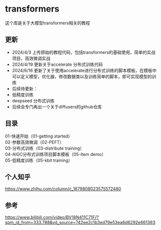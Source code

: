 # transformers
这个库是关于大模型transformers相关的教程


## 更新
<ul>
<li>2024/4/3 上传原始的教程代码，包括transformers的基础使用，简单的实战项目，高效微调实战</li>
<li>2024/4/19 更新关于accelerate 分布式训练代码</li>
<li>2024/6/16 更新了关于使用accelerate进行分布式训练的脚本模板，在模板中可以定义模型，优化器，修改数据类以及训练简单的脚本，即可实现模型的训练</li>
<li>后续待更新：</li>
<li>低精度训练</li>
<li>deepseed 分布式训练</il>
<li>后续会专门再出一个关于diffusers的github仓库</li>
</ul>


## 目录
01-快速开始（01-getting started）<br/>
02-参数高效微调（02-PEFT）<br/>
03-分布式训练（03-distribute training）<br/>
04-AIGC分布式训练项目脚本模板（05-item demo）<br/>
05-低精度训练（05-kbit training）<br/>


## 个人知乎
https://www.zhihu.com/column/c_1679808023575572480

## 参考
https://www.bilibili.com/video/BV18N411C71F/?spm_id_from=333.788&vd_source=742ee2c1b3ed79e53ea6d6292e661363

